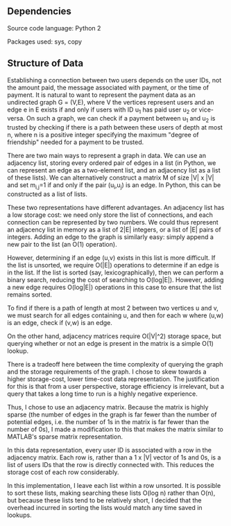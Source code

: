 ## Dependencies

Source code language: Python 2

Packages used: sys, copy

## Structure of Data

Establishing a connection between two users depends on the user IDs, not the amount paid, the message associated with payment, or the time of payment.  It is natural to want to represent the payment data as an undirected graph G = (V,E), where V the vertices represent users and an edge e in E exists if and only if users with ID u<sub>1</sub> has paid user u<sub>2</sub> or vice-versa.  On such a graph, we can check if a payment between u<sub>1</sub> and u<sub>2</sub> is trusted by checking if there is a path between these users of depth at most n, where n is a positive integer specifying the maximum "degree of friendship" needed for a payment to be trusted.

There are two main ways to represent a graph in data.  We can use an adjacency list, storing every ordered pair of edges in a list (in Python, we can represent an edge as a two-element list, and an adjacency list as a list of these lists). We can alternatively construct a matrix M of size |V| x |V| and set m<sub>i,j</sub>=1 if and only if the pair (u<sub>i</sub>,u<sub>j</sub>) is an edge.  In Python, this can be constructed as a list of lists.  

These two representations have different advantages.  An adjacency list has a low storage cost: we need only store the list of connections, and each connection can be represented by two numbers.  We could thus represent an adjacency list in memory as a list of 2|E| integers, or a list of |E| pairs of integers.  Adding an edge to the graph is similarly easy: simply append a new pair to the list (an O(1) operation).

However, determining if an edge (u,v) exists in this list is more difficult.  If the list is unsorted, we require O(|E|) operations to determine if an edge is in the list.  If the list is sorted (say, lexicographically), then we can perform a binary search, reducing the cost of searching to O(log|E|).  However, adding a new edge requires O(log|E|) operations in this case to ensure that the list remains sorted.

To find if there is a path of length at most 2 between two vertices u and v, we must search for all edges containing u, and then for each w where (u,w) is an edge, check if (v,w) is an edge.

On the other hand, adjacency matrices require O(|V|^2) storage space, but querying whether or not an edge is present in the matrix is a simple O(1) lookup.  

There is a tradeoff here between the time complexity of querying the graph and the storage requirements of the graph.  I chose to skew towards a higher storage-cost, lower time-cost data representation.  The justification for this is that from a user perspective, storage efficiency is irrelevant, but a query that takes a long time to run is a highly negative experience.

Thus, I chose to use an adjacency matrix.  Because the matrix is highly sparse (the number of edges in the graph is far fewer than the number of potential edges, i.e. the number of 1s in the matrix is far fewer than the number of 0s), I made a modification to this that makes the matrix similar to MATLAB's sparse matrix representation.  

In this data representation, every user ID is associated with a row in the adjacency matrix.  Each row is, rather than a 1 x |V| vector of 1s and 0s, is a list of users IDs that the row is directly connected with.  This reduces the storage cost of each row considerably. 

In this implementation, I leave each list within a row unsorted.  It is possible to sort these lists, making searching these lists O(log n) rather than O(n), but because these lists tend to be relatively short, I decided that the overhead incurred in sorting the lists would match any time saved in lookups.  
